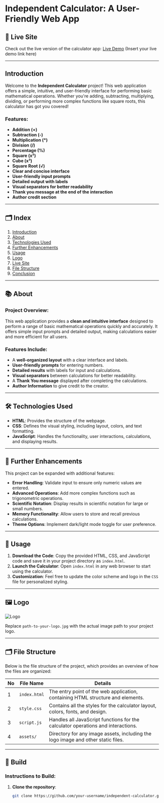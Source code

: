 

# Independent Calculator: A User-Friendly Web App

## 🚀 Live Site

Check out the live version of the calculator app: [Live Demo](#) (Insert your live demo link here)

---

## Introduction

Welcome to the **Independent Calculator** project! This web application offers a simple, intuitive, and user-friendly interface for performing basic mathematical operations. Whether you're adding, subtracting, multiplying, dividing, or performing more complex functions like square roots, this calculator has got you covered!

### Features:
- **Addition (+)**
- **Subtraction (-)**
- **Multiplication (*)**
- **Division (/)**
- **Percentage (%)**
- **Square (x²)**
- **Cube (x³)**
- **Square Root (√)**
- **Clear and concise interface**
- **User-friendly input prompts**
- **Detailed output with labels**
- **Visual separators for better readability**
- **Thank you message at the end of the interaction**
- **Author credit section**

---

## 🗂 Index

1. [Introduction](#introduction)
2. [About](#about)
3. [Technologies Used](#technologies-used)
4. [Further Enhancements](#further-enhancements)
5. [Usage](#usage)
6. [Logo](#logo)
7. [Live Site](#live-site)
8. [File Structure](#file-structure)
9. [Conclusion](#conclusion)

---

## 📚 About

### Project Overview:
This web application provides a **clean and intuitive interface** designed to perform a range of basic mathematical operations quickly and accurately. It offers simple input prompts and detailed output, making calculations easier and more efficient for all users.

### Features Include:
- A **well-organized layout** with a clear interface and labels.
- **User-friendly prompts** for entering numbers.
- **Detailed results** with labels for input and calculations.
- **Visual separators** between calculations for better readability.
- A **Thank You message** displayed after completing the calculations.
- **Author Information** to give credit to the creator.

---

## 🛠 Technologies Used

- **HTML**: Provides the structure of the webpage.
- **CSS**: Defines the visual styling, including layout, colors, and text formatting.
- **JavaScript**: Handles the functionality, user interactions, calculations, and displaying results.

---

## 🚀 Further Enhancements

This project can be expanded with additional features:

- **Error Handling**: Validate input to ensure only numeric values are entered.
- **Advanced Operations**: Add more complex functions such as trigonometric operations.
- **Scientific Notation**: Display results in scientific notation for large or small numbers.
- **Memory Functionality**: Allow users to store and recall previous calculations.
- **Theme Options**: Implement dark/light mode toggle for user preference.

---

## 📝 Usage

1. **Download the Code**: Copy the provided HTML, CSS, and JavaScript code and save it in your project directory as `index.html`.
2. **Launch the Calculator**: Open `index.html` in any web browser to start using the calculator.
3. **Customization**: Feel free to update the color scheme and logo in the `CSS` file for personalized styling.

---

## 🖼 Logo

![Logo](path-to-your-logo.jpg)

Replace `path-to-your-logo.jpg` with the actual image path to your project logo.

---

## 🗂 File Structure

Below is the file structure of the project, which provides an overview of how the files are organized:

| No | File Name       | Details                                                       |
|----|-----------------|---------------------------------------------------------------|
| 1  | `index.html`    | The entry point of the web application, containing HTML structure and elements. |
| 2  | `style.css`     | Contains all the styles for the calculator layout, colors, fonts, and design. |
| 3  | `script.js`     | Handles all JavaScript functions for the calculator operations and interactions. |
| 4  | `assets/`       | Directory for any image assets, including the logo image and other static files. |

---

## 🔧 Build

### Instructions to Build:

1. **Clone the repository**:

   ```bash
   git clone https://github.com/your-username/independent-calculator.git

